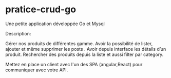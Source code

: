 # pratice-crud-go


Une petite application développée Go et Mysql 

Description: 

Gérer nos produits de différentes gamme. 
Avoir la possibilité de lister, ajouter et même supprimer les posts . 
Avoir depuis interface les détails d’un produit.
Rechercher des produits depuis la liste et aussi filter par category.

Mettez en place un client avec l'un des SPA (angular,React) pour communiquer avec votre API.

